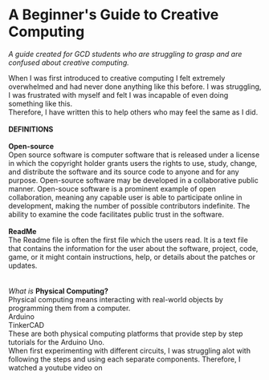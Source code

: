# <strong>A Beginner's Guide to Creative Computing</strong>

<pr> *A guide created for GCD students who are struggling to grasp and are confused about creative computing.*
  </p>
When I was first introduced to creative computing I felt extremely overwhelmed and had never done anything like this before. I was struggling, I was frustrated with myself and felt I was incapable of even doing something like this. <br>
Therefore, I have written this to help others who may feel the same as I did. <br>
<br>
<strong>DEFINITIONS</strong>
<br>
<br>
<strong>Open-source</strong><br>
Open source software is computer software that is released under a license in which the copyright holder grants users the rights to use, study, change, and distribute the software and its source code to anyone and for any purpose. Open-source software may be developed in a collaborative public manner. Open-souce software is a prominent example of open collaboration, meaning any capable user is able to participate online in development, making the number of possible contributors indefinite. The ability to examine the code facilitates public trust in the software.<br>
<br>
<strong>ReadMe</strong><br>
The Readme file is often the first file which the users read. It is a text file that contains the information for the user about the software, project, code, game, or it might contain instructions, help, or details about the patches or updates.<br>
<br>
<br>
<em>What is</em> <strong>Physical Computing?</strong><br>
Physical computing means interacting with real-world objects by programming them from a computer.<br>
Arduino<br>
TinkerCAD<br>
These are both physical computing platforms that provide step by step tutorials for the Arduino Uno. <br>
When first experimenting with different circuits, I was struggling alot with following the steps and using each separate components. Therefore, I watched a youtube video on 
